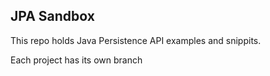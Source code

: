 ## JPA Sandbox

This repo holds Java Persistence API examples and snippits.

Each project has its own branch